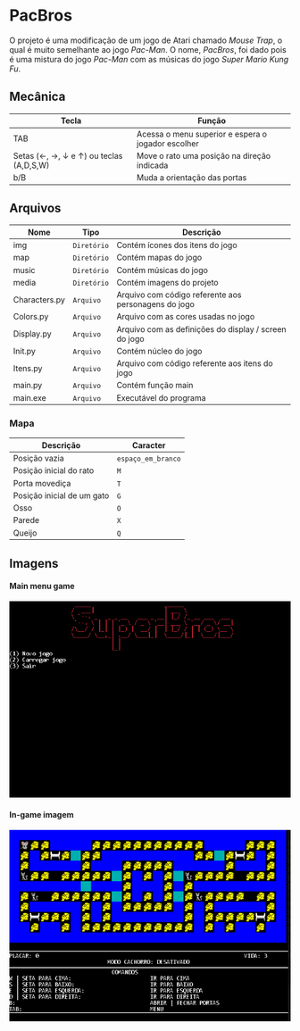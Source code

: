 # PacBros
O projeto é uma modificação de um jogo de Atari chamado *Mouse Trap*, o qual é muito semelhante ao jogo *Pac-Man*. O nome, *PacBros*, foi dado pois é uma mistura do jogo *Pac-Man* com as músicas do jogo *Super Mario Kung Fu*.

## Mecânica
|Tecla | Função
|---- | ----
| TAB | Acessa o menu superior e espera o jogador escolher
|Setas (←, →, ↓ e ↑) ou teclas (A,D,S,W)| Move o rato uma posição na direção indicada
|b/B|Muda a orientação das portas

## Arquivos
| Nome | Tipo | Descrição
|--- | ---- | -----
| img | `Diretório` | Contém ícones dos itens do jogo
| map| `Diretório` | Contém mapas do jogo
| music| `Diretório` | Contém músicas do jogo
| media| `Diretório` | Contém imagens do projeto
| Characters.py| `Arquivo` | Arquivo com código referente aos personagens do jogo
| Colors.py | `Arquivo` | Arquivo com as cores usadas no jogo
| Display.py | `Arquivo` |Arquivo com as definições do display / screen do jogo
| Init.py | `Arquivo` | Contém núcleo do jogo
| Itens.py | `Arquivo` | Arquivo com código referente aos itens do jogo
| main.py | `Arquivo` | Contém função main
| main.exe | `Arquivo` | Executável do programa

### Mapa
| Descrição               |Caracter
|----------------|-------------------------------
|Posição vazia          |`espaço_em_branco`
|Posição inicial do rato|`M`
|Porta movediça          |`T`
|Posição inicial de um gato          |`G`
|Osso          |`O`
|Parede          |`X`
|Queijo          |`Q`

## Imagens

#### Main menu game
![Main menu game](https://github.com/williamniemiec/PacBros/blob/master/media/game/inGameImage0.PNG?raw=true)

#### In-game imagem
![In-game imagem](https://github.com/williamniemiec/PacBros/blob/master/media/game/inGameImage.PNG?raw=true)
